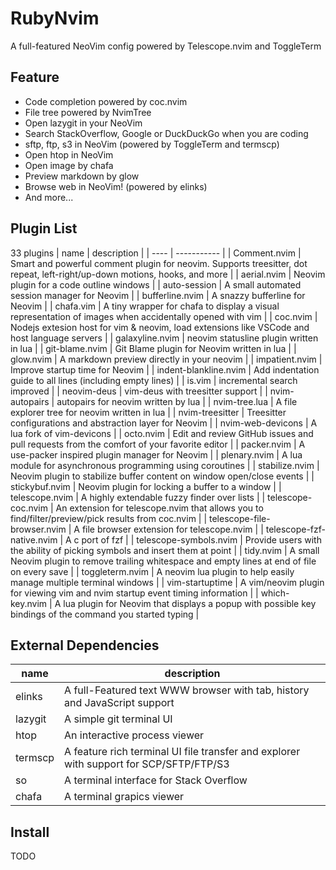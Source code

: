 # RubyNvim
A full-featured NeoVim config powered by Telescope.nvim and ToggleTerm

## Feature
* Code completion powered by coc.nvim
* File tree powered by NvimTree
* Open lazygit in your NeoVim
* Search StackOverflow, Google or DuckDuckGo when you are coding
* sftp, ftp, s3 in NeoVim (powered by ToggleTerm and termscp)
* Open htop in NeoVim
* Open image by chafa
* Preview markdown by glow
* Browse web in NeoVim! (powered by elinks)
* And more...

## Plugin List
33 plugins
| name | description |
| ---- | ----------- |
| Comment.nvim | Smart and powerful comment plugin for neovim. Supports treesitter, dot repeat, left-right/up-down motions, hooks, and more |
| aerial.nvim | Neovim plugin for a code outline windows |
| auto-session | A small automated session manager for Neovim |
| bufferline.nvim | A snazzy bufferline for Neovim |
| chafa.vim | A tiny wrapper for chafa to display a visual representation of images when accidentally opened with vim |
| coc.nvim | Nodejs extesion host for vim & neovim, load extensions like VSCode and host language servers |
| galaxyline.nvim | neovim statusline plugin written in lua |
| git-blame.nvim | Git Blame plugin for Neovim written in lua |
| glow.nvim | A markdown preview directly in your neovim |
| impatient.nvim | Improve startup time for Neovim |
| indent-blankline.nvim | Add indentation guide to all lines (including empty lines) |
| is.vim | incremental search improved |
| neovim-deus | vim-deus with treesitter support |
| nvim-autopairs | autopairs for neovim written by lua |
| nvim-tree.lua | A file explorer tree for neovim written in lua |
| nvim-treesitter | Treesitter configurations and abstraction layer for Neovim |
| nvim-web-devicons | A lua fork of vim-devicons |
| octo.nvim | Edit and review GitHub issues and pull requests from the comfort of your favorite editor |
| packer.nvim | A use-packer inspired plugin manager for Neovim |
| plenary.nvim | A lua module for asynchronous programming using coroutines |
| stabilize.nvim | Neovim plugin to stabilize buffer content on window open/close events |
| stickybuf.nvim | Neovim plugin for locking a buffer to a window |
| telescope.nvim | A highly extendable fuzzy finder over lists |
| telescope-coc.nvim | An extension for telescope.nvim that allows you to find/filter/preview/pick results from coc.nvim |
| telescope-file-browser.nvim | A file browser extension for telescope.nvim |
| telescope-fzf-native.nvim | A c port of fzf |
| telescope-symbols.nvim | Provide users with the ability of picking symbols and insert them at point |
| tidy.nvim | A small Neovim plugin to remove trailing whitespace and empty lines at end of file on every save |
| toggleterm.nvim | A neovim lua plugin to help easily manage multiple terminal windows |
| vim-startuptime | A vim/neovim plugin for viewing vim and nvim startup event timing information |
| which-key.nvim | A lua plugin for Neovim that displays a popup with possible key bindings of the command you started typing |

## External Dependencies
| name | description |
| ---- | ----------- |
| elinks | A full-Featured text WWW browser with tab, history and JavaScript support |
| lazygit | A simple git terminal UI |
| htop | An interactive process viewer |
| termscp | A feature rich terminal UI file transfer and explorer with support for SCP/SFTP/FTP/S3 |
| so | A terminal interface for Stack Overflow |
| chafa | A terminal grapics viewer |

## Install
TODO
